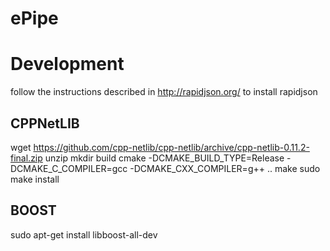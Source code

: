 # ePipe


Development
============

follow the instructions described in http://rapidjson.org/ to install rapidjson


CPPNetLIB
--------

wget https://github.com/cpp-netlib/cpp-netlib/archive/cpp-netlib-0.11.2-final.zip
unzip
mkdir build
cmake -DCMAKE_BUILD_TYPE=Release -DCMAKE_C_COMPILER=gcc  -DCMAKE_CXX_COMPILER=g++ ..
make
sudo make install

BOOST
-----

sudo apt-get install libboost-all-dev

